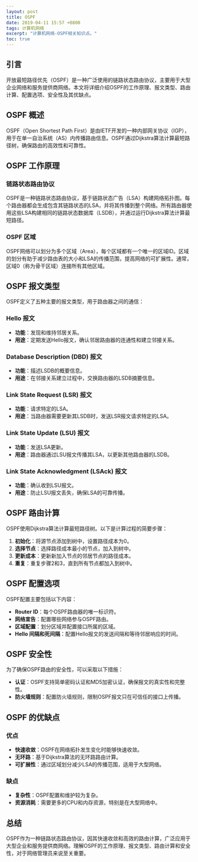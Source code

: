 ```yaml
---
layout: post
title: OSPF
date: 2019-04-11 15:57 +0800
tags: 计算机网络
excerpt: "计算机网络-OSPF相关知识点。"
toc: true
---
```

## 引言
开放最短路径优先（OSPF）是一种广泛使用的链路状态路由协议，主要用于大型企业网络和服务提供商网络。本文将详细介绍OSPF的工作原理、报文类型、路由计算、配置选项、安全性及其优缺点。

## OSPF 概述
OSPF（Open Shortest Path First）是由IETF开发的一种内部网关协议（IGP），用于在单一自治系统（AS）内传播路由信息。OSPF通过Dijkstra算法计算最短路径树，确保路由的高效性和可靠性。

## OSPF 工作原理
### 链路状态路由协议
OSPF是一种链路状态路由协议，基于链路状态广告（LSA）构建网络拓扑图。每个路由器都会生成包含其链路状态的LSA，并将其传播到整个网络。所有路由器使用这些LSA构建相同的链路状态数据库（LSDB），并通过运行Dijkstra算法计算最短路径。

### OSPF 区域
OSPF网络可以划分为多个区域（Area），每个区域都有一个唯一的区域ID。区域的划分有助于减少路由表的大小和LSA的传播范围，提高网络的可扩展性。通常，区域0（称为骨干区域）连接所有其他区域。

## OSPF 报文类型
OSPF定义了五种主要的报文类型，用于路由器之间的通信：

### Hello 报文
- **功能**：发现和维持邻居关系。
- **用途**：定期发送Hello报文，确认邻居路由器的连通性和建立邻接关系。

### Database Description (DBD) 报文
- **功能**：描述LSDB的概要信息。
- **用途**：在邻接关系建立过程中，交换路由器的LSDB摘要信息。

### Link State Request (LSR) 报文
- **功能**：请求特定的LSA。
- **用途**：当路由器需要更新其LSDB时，发送LSR报文请求特定的LSA。

### Link State Update (LSU) 报文
- **功能**：发送LSA更新。
- **用途**：路由器通过LSU报文传播其LSA，以更新其他路由器的LSDB。

### Link State Acknowledgment (LSAck) 报文
- **功能**：确认收到LSU报文。
- **用途**：防止LSU报文丢失，确保LSA的可靠传播。

## OSPF 路由计算
OSPF使用Dijkstra算法计算最短路径树。以下是计算过程的简要步骤：
1. **初始化**：将源节点添加到树中，设置路径成本为0。
2. **选择节点**：选择路径成本最小的节点，加入到树中。
3. **更新成本**：更新新加入节点的邻居节点的路径成本。
4. **重复**：重复步骤2和3，直到所有节点都加入到树中。

## OSPF 配置选项
OSPF配置主要包括以下内容：
- **Router ID**：每个OSPF路由器的唯一标识符。
- **网络宣告**：配置哪些网络参与OSPF路由。
- **区域配置**：划分区域并配置接口所属的区域。
- **Hello 间隔和死间隔**：配置Hello报文的发送间隔和等待邻居响应的时间。

## OSPF 安全性
为了确保OSPF路由的安全性，可以采取以下措施：
- **认证**：OSPF支持简单密码认证和MD5加密认证，确保报文的真实性和完整性。
- **防火墙规则**：配置防火墙规则，限制OSPF报文只在可信任的接口上传播。

## OSPF 的优缺点
### 优点
- **快速收敛**：OSPF在网络拓扑发生变化时能够快速收敛。
- **无环路**：基于Dijkstra算法的无环路路由计算。
- **可扩展性**：通过区域划分减少LSA的传播范围，适用于大型网络。

### 缺点
- **复杂性**：OSPF配置和维护较为复杂。
- **资源消耗**：需要更多的CPU和内存资源，特别是在大型网络中。

## 总结
OSPF作为一种链路状态路由协议，因其快速收敛和高效的路由计算，广泛应用于大型企业和服务提供商网络。理解OSPF的工作原理、报文类型、路由计算和安全性，对于网络管理员来说至关重要。
